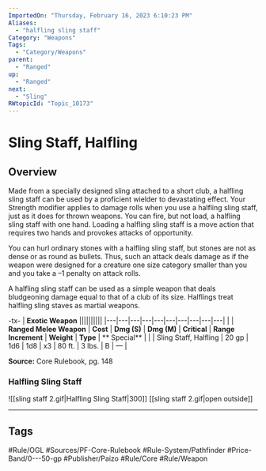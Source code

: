 ```yaml
---
ImportedOn: "Thursday, February 16, 2023 6:10:23 PM"
Aliases:
  - "halfling sling staff"
Category: "Weapons"
Tags:
  - "Category/Weapons"
parent:
  - "Ranged"
up:
  - "Ranged"
next:
  - "Sling"
RWtopicId: "Topic_10173"
---
```

# Sling Staff, Halfling
## Overview
Made from a specially designed sling attached to a short club, a halfling sling staff can be used by a proficient wielder to devastating effect. Your Strength modifier applies to damage rolls when you use a halfling sling staff, just as it does for thrown weapons. You can fire, but not load, a halfling sling staff with one hand. Loading a halfling sling staff is a move action that requires two hands and provokes attacks of opportunity.

You can hurl ordinary stones with a halfling sling staff, but stones are not as dense or as round as bullets. Thus, such an attack deals damage as if the weapon were designed for a creature one size category smaller than you and you take a –1 penalty on attack rolls.

A halfling sling staff can be used as a simple weapon that deals bludgeoning damage equal to that of a club of its size. Halflings treat halfling sling staves as martial weapons.


-tx-
| **Exotic Weapon** ||||||||||
|---|---|---|---|---|---|---|---|---|---|
| | **Ranged Melee Weapon** | **Cost** | **Dmg (S)** | **Dmg (M)** | **Critical** | **Range Increment** | **Weight** | **Type** | ** Special** |
| | Sling Staff, Halfling | 20 gp | 1d6 | 1d8 | x3 | 80 ft. | 3 lbs. | B | — |

**Source:** Core Rulebook, pg. 148

### Halfling Sling Staff
![[sling staff 2.gif|Halfling Sling Staff|300]]
[[sling staff 2.gif|open outside]]


---
## Tags
#Rule/OGL #Sources/PF-Core-Rulebook #Rule-System/Pathfinder #Price-Band/0---50-gp #Publisher/Paizo #Rule/Core #Rule/Weapon


